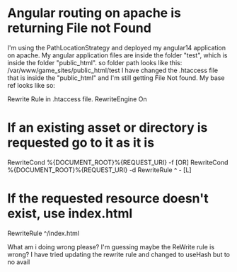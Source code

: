 
# Angular routing on apache is returning File not Found

I'm using the PathLocationStrategy and deployed my angular14 application on apache. My angular application files are inside the folder "test", which is inside the folder "public_html".
so folder path looks like this: /var/www/game_sites/public_html/test
I have changed the .htaccess file that is inside the "public_html" and I'm still getting File Not found.
My base ref looks like so:
<base href="/teste/">

Rewrite Rule in .htaccess file.
RewriteEngine On
  # If an existing asset or directory is requested go to it as it is 
  RewriteCond %{DOCUMENT_ROOT}%{REQUEST_URI} -f [OR]
  RewriteCond %{DOCUMENT_ROOT}%{REQUEST_URI} -d
  RewriteRule ^ - [L]
  # If the requested resource doesn't exist, use index.html
RewriteRule ^/index.html

What am i doing wrong please? I'm guessing maybe the ReWrite rule is wrong?
I have tried updating the rewrite rule and changed to useHash but to no avail

        